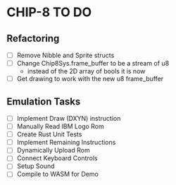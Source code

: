 # CHIP-8 TO DO

## Refactoring

- [ ] Remove Nibble and Sprite structs
- [ ] Change Chip8Sys.frame_buffer to be a stream of u8
  - instead of the 2D array of bools it is now
- [ ] Get drawing to work with the new u8 frame_buffer

## Emulation Tasks

- [ ] Implement Draw (DXYN) instruction
- [ ] Manually Read IBM Logo Rom
- [ ] Create Rust Unit Tests
- [ ] Implement Remaining Instructions
- [ ] Dynamically Upload Rom
- [ ] Connect Keyboard Controls
- [ ] Setup Sound
- [ ] Compile to WASM for Demo
